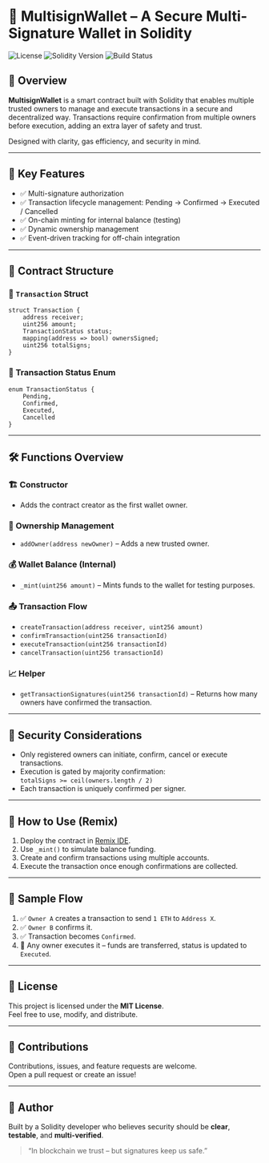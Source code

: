 # 🔐 MultisignWallet – A Secure Multi-Signature Wallet in Solidity

![License](https://img.shields.io/badge/license-MIT-green)
![Solidity Version](https://img.shields.io/badge/solidity-^0.8.0-blue)
![Build Status](https://img.shields.io/badge/build-passing-brightgreen)

## 📌 Overview

**MultisignWallet** is a smart contract built with Solidity that enables multiple trusted owners to manage and execute transactions in a secure and decentralized way. Transactions require confirmation from multiple owners before execution, adding an extra layer of safety and trust.

Designed with clarity, gas efficiency, and security in mind.

---

## 🧠 Key Features

- ✅ Multi-signature authorization
- ✅ Transaction lifecycle management: Pending → Confirmed → Executed / Cancelled
- ✅ On-chain minting for internal balance (testing)
- ✅ Dynamic ownership management
- ✅ Event-driven tracking for off-chain integration

---

## 📂 Contract Structure

### 🔸 `Transaction` Struct

```solidity
struct Transaction {
    address receiver;
    uint256 amount;
    TransactionStatus status;
    mapping(address => bool) ownersSigned;
    uint256 totalSigns;
}
```

### 🔸 Transaction Status Enum

```solidity
enum TransactionStatus {
    Pending,
    Confirmed,
    Executed,
    Cancelled
}
```

---

## 🛠 Functions Overview

### 🏗 Constructor

- Adds the contract creator as the first wallet owner.

### 👥 Ownership Management

- `addOwner(address newOwner)` – Adds a new trusted owner.

### 💰 Wallet Balance (Internal)

- `_mint(uint256 amount)` – Mints funds to the wallet for testing purposes.

### 📤 Transaction Flow

- `createTransaction(address receiver, uint256 amount)`
- `confirmTransaction(uint256 transactionId)`
- `executeTransaction(uint256 transactionId)`
- `cancelTransaction(uint256 transactionId)`

### 📈 Helper

- `getTransactionSignatures(uint256 transactionId)` – Returns how many owners have confirmed the transaction.

---

## 🔐 Security Considerations

- Only registered owners can initiate, confirm, cancel or execute transactions.
- Execution is gated by majority confirmation:  
  `totalSigns >= ceil(owners.length / 2)`
- Each transaction is uniquely confirmed per signer.

---

## 🚀 How to Use (Remix)

1. Deploy the contract in [Remix IDE](https://remix.ethereum.org).
2. Use `_mint()` to simulate balance funding.
3. Create and confirm transactions using multiple accounts.
4. Execute the transaction once enough confirmations are collected.

---

## 📸 Sample Flow

1. ✅ `Owner A` creates a transaction to send `1 ETH` to `Address X`.
2. ✅ `Owner B` confirms it.
3. ✅ Transaction becomes `Confirmed`.
4. 🔁 Any owner executes it – funds are transferred, status is updated to `Executed`.

---

## 📄 License

This project is licensed under the **MIT License**.  
Feel free to use, modify, and distribute.

---

## 🤝 Contributions

Contributions, issues, and feature requests are welcome.  
Open a pull request or create an issue!

---

## 👤 Author

Built by a Solidity developer who believes security should be **clear**, **testable**, and **multi-verified**.

> “In blockchain we trust – but signatures keep us safe.”
